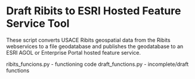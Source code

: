 # Draft Ribits to ESRI Hosted Feature Service Tool
These script converts USACE Ribits geospatial data from the Ribits webservices to a file geodatabase and publishes the geodatabase to an ESRI AGOL or Enterprise Portal hosted feature service.

ribits_funcions.py - functioning code
draft_functions.py - incomplete/draft functions
